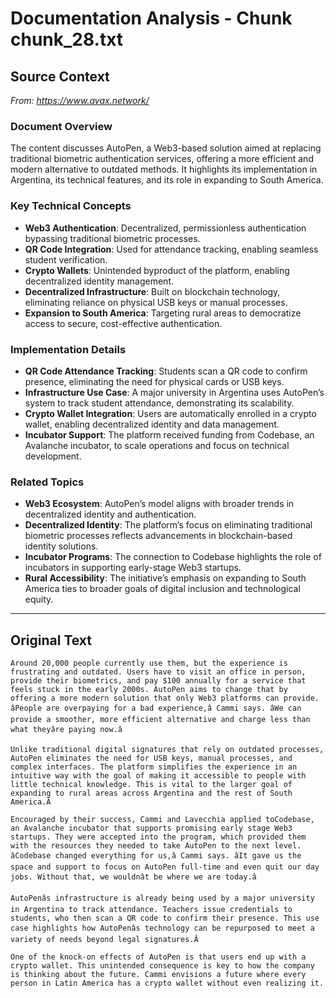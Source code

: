 # Documentation Analysis - Chunk chunk_28.txt

## Source Context
*From: https://www.avax.network/*

### Document Overview  
The content discusses AutoPen, a Web3-based solution aimed at replacing traditional biometric authentication services, offering a more efficient and modern alternative to outdated methods. It highlights its implementation in Argentina, its technical features, and its role in expanding to South America.  

### Key Technical Concepts  
- **Web3 Authentication**: Decentralized, permissionless authentication bypassing traditional biometric processes.  
- **QR Code Integration**: Used for attendance tracking, enabling seamless student verification.  
- **Crypto Wallets**: Unintended byproduct of the platform, enabling decentralized identity management.  
- **Decentralized Infrastructure**: Built on blockchain technology, eliminating reliance on physical USB keys or manual processes.  
- **Expansion to South America**: Targeting rural areas to democratize access to secure, cost-effective authentication.  

### Implementation Details  
- **QR Code Attendance Tracking**: Students scan a QR code to confirm presence, eliminating the need for physical cards or USB keys.  
- **Infrastructure Use Case**: A major university in Argentina uses AutoPen’s system to track student attendance, demonstrating its scalability.  
- **Crypto Wallet Integration**: Users are automatically enrolled in a crypto wallet, enabling decentralized identity and data management.  
- **Incubator Support**: The platform received funding from Codebase, an Avalanche incubator, to scale operations and focus on technical development.  

### Related Topics  
- **Web3 Ecosystem**: AutoPen’s model aligns with broader trends in decentralized identity and authentication.  
- **Decentralized Identity**: The platform’s focus on eliminating traditional biometric processes reflects advancements in blockchain-based identity solutions.  
- **Incubator Programs**: The connection to Codebase highlights the role of incubators in supporting early-stage Web3 startups.  
- **Rural Accessibility**: The initiative’s emphasis on expanding to South America ties to broader goals of digital inclusion and technological equity.

---

## Original Text
```
Around 20,000 people currently use them, but the experience is frustrating and outdated. Users have to visit an office in person, provide their biometrics, and pay $100 annually for a service that feels stuck in the early 2000s. AutoPen aims to change that by offering a more modern solution that only Web3 platforms can provide. âPeople are overpaying for a bad experience,â Cammi says. âWe can provide a smoother, more efficient alternative and charge less than what theyâre paying now.â

Unlike traditional digital signatures that rely on outdated processes, AutoPen eliminates the need for USB keys, manual processes, and complex interfaces. The platform simplifies the experience in an intuitive way with the goal of making it accessible to people with little technical knowledge. This is vital to the larger goal of expanding to rural areas across Argentina and the rest of South America.Â

Encouraged by their success, Cammi and Lavecchia applied toCodebase, an Avalanche incubator that supports promising early stage Web3 startups. They were accepted into the program, which provided them with the resources they needed to take AutoPen to the next level. âCodebase changed everything for us,â Cammi says. âIt gave us the space and support to focus on AutoPen full-time and even quit our day jobs. Without that, we wouldnât be where we are today.â

AutoPenâs infrastructure is already being used by a major university in Argentina to track attendance. Teachers issue credentials to students, who then scan a QR code to confirm their presence. This use case highlights how AutoPenâs technology can be repurposed to meet a variety of needs beyond legal signatures.Â

One of the knock-on effects of AutoPen is that users end up with a crypto wallet. This unintended consequence is key to how the company is thinking about the future. Cammi envisions a future where every person in Latin America has a crypto wallet without even realizing it.
```